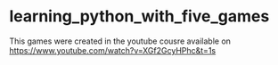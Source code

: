 # learning_python_with_five_games
 This games were created in the youtube cousre available on https://www.youtube.com/watch?v=XGf2GcyHPhc&t=1s
